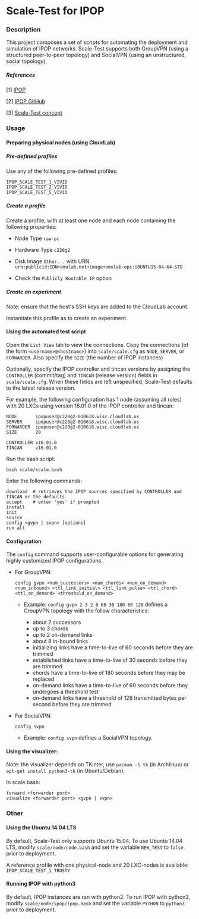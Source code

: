 # Scale-Test for IPOP

### Description

This project composes a set of scripts for automating the deployment and simulation of IPOP networks. Scale-Test supports both GroupVPN (using a structured peer-to-peer topology) and SocialVPN (using an unstructured, social topology),

##### References

[1] [IPOP](http://ipop-project.org/) 

[2] [IPOP GitHub](https://github.com/ipop-project) 

[3] [Scale-Test concept](https://github.com/ipop-project/ipop-project.github.io/wiki/Testing-Your-Build) 

### Usage

#### Preparing physical nodes (using CloudLab)

##### Pre-defined profiles

Use any of the following pre-defined profiles:

```
IPOP_SCALE_TEST_1_VIVID
IPOP_SCALE_TEST_2_VIVID
IPOP_SCALE_TEST_5_VIVID
```

##### Create a profile

Create a profile, with at least one node and each node containing the following properties:

* Node Type ```raw-pc```

* Hardware Type ```c220g2```

* Disk Image ```Other...``` with URN ```urn:publicid:IDN+emulab.net+image+emulab-ops:UBUNTU15-04-64-STD```

* Check the ```Publicly Routable IP``` option

##### Create an experiment

Note: ensure that the host's SSH keys are added to the CloudLab account.

Instantiate this profile as to create an experiment.

#### Using the automated test script

Open the ```List View``` tab to view the connections. Copy the connections (of the form ```<username>@<hostname>```) into ```scale/scale.cfg``` as ```NODE```, ```SERVER```, or ```FORWARDER```. Also specify the ```SIZE``` (the number of IPOP instances)

Optionally, specify the IPOP controller and tincan versions by assigning the ```CONTROLLER``` (commit/tag) and ```TINCAN``` (release version) fields in ```scale/scale.cfg```. When these fields are left unspecified, Scale-Test defaults to the latest release version.

For example, the following configuration has 1 node (assuming all roles) with 20 LXCs using version 16.01.0 of the IPOP controller and tincan:

```
NODE       ipopuser@c220g2-010618.wisc.cloudlab.us
SERVER     ipopuser@c220g2-010618.wisc.cloudlab.us
FORWARDER  ipopuser@c220g2-010618.wisc.cloudlab.us
SIZE       20

CONTROLLER v16.01.0
TINCAN     v16.01.0
```

Run the bash script:

```bash scale/scale.bash```

Enter the following commands:

```
download  # retrieves the IPOP sources specified by CONTROLLER and TINCAN or the defaults
accept    # enter 'yes' if prompted
install
init
source
config <gvpn | svpn> [options]
run all
```

#### Configuration

The ```config``` command supports user-configurable options for generating highly customized IPOP configurations.

+ For GroupVPN:

	```
	config gvpn <num_successors> <num_chords> <num_on_demand> <num_inbound> <ttl_link_initial> <ttl_link_pulse> <ttl_chord> <ttl_on_demand> <threshold_on_demand>
	```

	+ Example: ```config gvpn 2 3 2 8 60 30 180 60 128``` defines a GroupVPN topology with the follow characteristics:

		+ about 2 successors
		+ up to 3 chords
		+ up to 2 on-demand links
		+ about 8 in-bound links
		+ initializing links have a time-to-live of 60 seconds before they are trimmed
		+ established links have a time-to-live of 30 seconds before they are trimmed
		+ chords have a time-to-live of 180 seconds before they may be replaced
		+ on-demand links have a time-to-live of 60 seconds before they undergoes a threshold test
		+ on-demand links have a threshold of 128 transmitted bytes per second before they are trimmed

+ For SocialVPN:

	```
	config svpn
	```

	+ Example: ```config svpn``` defines a SocialVPN topology.


#### Using the visualizer:

Note: the visualizer depends on TKinter, use ```pacman -S tk``` (in Archlinux) or ```apt-get install python3-tk``` (in Ubuntu/Debian).

In scale.bash:

```
forward <forwarder port>
visualize <forwarder port> <gvpn | svpn>
```

### Other

#### Using the Ubuntu 14.04 LTS

By default, Scale-Test only supports Ubuntu 15.04. To use Ubuntu 14.04 LTS, modify ```scale/node/node.bash``` and set the variable ```NEW_TEST``` to ```false``` prior to deployment.

A reference profile with one physical-node and 20 LXC-nodes is available: ```IPOP_SCALE_TEST_1_TRUSTY```

#### Running IPOP with python3

By default, IPOP instances are ran with python2. To run IPOP with python3, modify ```scale/node/ipop/ipop.bash``` and set the variable ```PYTHON``` to ```python3``` prior to deployment.
